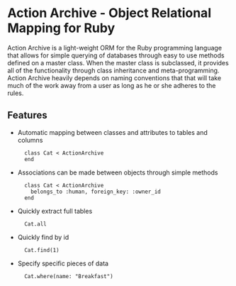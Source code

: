 # Action Archive - Object Relational Mapping for Ruby

Action Archive is a light-weight ORM for the Ruby programming language that allows for simple querying of databases through easy to use methods defined on a master class. When the master class is subclassed, it provides all of the functionality through class inheritance and meta-programming. Action Archive heavily depends on naming conventions that that will take much of the work away from a user as long as he or she adheres to the rules.

## Features

+ Automatic mapping between classes and attributes to tables and columns

        class Cat < ActionArchive
        end


+ Associations can be made between objects through simple methods

        class Cat < ActionArchive
          belongs_to :human, foreign_key: :owner_id
        end

+ Quickly extract full tables

        Cat.all

+ Quickly find by id

        Cat.find(1)

+ Specify specific pieces of data

        Cat.where(name: "Breakfast")
